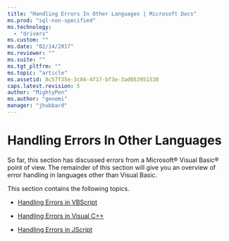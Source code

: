 ```yaml
---
title: "Handling Errors In Other Languages | Microsoft Docs"
ms.prod: "sql-non-specified"
ms.technology:
  - "drivers"
ms.custom: ""
ms.date: "02/14/2017"
ms.reviewer: ""
ms.suite: ""
ms.tgt_pltfrm: ""
ms.topic: "article"
ms.assetid: 8c57f35e-3c04-4f17-bf3e-3ad053951530
caps.latest.revision: 5
author: "MightyPen"
ms.author: "genemi"
manager: "jhubbard"
---
```

# Handling Errors In Other Languages
So far, this section has discussed errors from a Microsoft® Visual Basic® point of view. The remainder of this section will give you an overview of error handling in languages other than Visual Basic.  
  
 This section contains the following topics.  
  
-   [Handling Errors in VBScript](../../../ado/guide/data/handling-errors-in-vbscript.md)  
  
-   [Handling Errors in Visual C++](../../../ado/guide/data/handling-errors-in-visual-c.md)  
  
-   [Handling Errors in JScript](../../../ado/guide/data/handling-errors-in-jscript.md)
